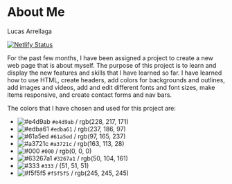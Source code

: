 # About Me


Lucas Arrellaga

[![Netlify Status](https://api.netlify.com/api/v1/badges/4d64764c-6c3d-4164-90b9-d619f5f5d7c4/deploy-status)](https://app.netlify.com/sites/about-me-larrellaga/deploys)

For the past few months, I have been assigned a project to create a new web page that is about myself. The purpose of this project is to learn and display the new features and skills that I have learned so far. I have learned how to use HTML, create headers, add colors for backgrounds and outlines, add images and videos, add and edit different fonts and font sizes, make items responsive, and create contact forms and nav bars. 

The colors that I have chosen and used for this project are:
- ![#e4d9ab](https://placehold.co/15x15/e4d9ab/e4d9ab.png) `#e4d9ab` / rgb(228, 217, 171)
- ![#edba61](https://placehold.co/15x15/edba61/edba61.png) `#edba61` / rgb(237, 186, 97)
- ![#61a5ed](https://placehold.co/15x15/61a5ed/61a5ed.png) `#61a5ed` / rgb(97, 165, 237)
- ![#a3721c](https://placehold.co/15x15/a3721c/a3721c.png) `#a3721c` / rgb(163, 113, 28)
- ![#000](https://placehold.co/15x15/000/000.png) `#000` / rgb(0, 0, 0)
- ![#63267a1](https://placehold.co/15x15/3267a1/3267a1.png) `#3267a1` / rgb(50, 104, 161)
- ![#333](https://placehold.co/15x15/333/333.png) `#333` / (51, 51, 51)
- ![#f5f5f5](https://placehold.co/15x15/f5f5f5/f5f5f5.png) `#f5f5f5` / rgb(245, 245, 245)